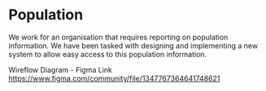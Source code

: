 # Population
We work for an organisation that requires reporting on population information. We have been tasked with designing and implementing a new system to allow easy access to this population information.

Wireflow Diagram - Figma Link
https://www.figma.com/community/file/1347767364641748621
